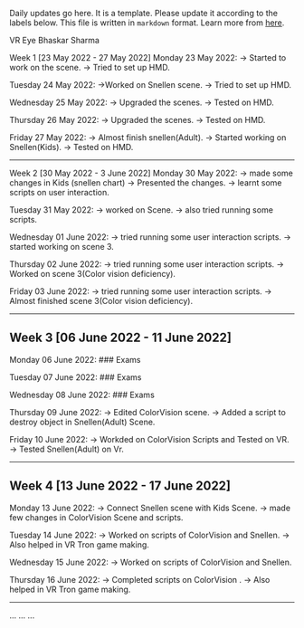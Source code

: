 Daily updates go here. It is a template. Please update it according to the labels below.
This file is written in `markdown` format. Learn more from [here](https://docs.github.com/en/get-started/writing-on-github/getting-started-with-writing-and-formatting-on-github/basic-writing-and-formatting-syntax).

VR Eye
Bhaskar Sharma

Week 1 [23 May 2022 - 27 May 2022]
Monday 23 May 2022:
    -> Started to work on the scene.
    -> Tried to set up HMD.

Tuesday 24 May 2022:
    ->Worked on Snellen scene.
    -> Tried to set up HMD.

Wednesday 25 May 2022:
    -> Upgraded the scenes.
    -> Tested on HMD.

Thursday 26 May 2022:
    -> Upgraded the scenes.
    -> Tested on HMD.

Friday 27 May 2022:
    -> Almost finish snellen(Adult).
    -> Started working on Snellen(Kids).
    -> Tested on HMD.

----
Week 2 [30 May 2022 - 3 June 2022]
Monday 30 May 2022:
    -> made some changes in Kids (snellen chart)
	-> Presented the changes.
	-> learnt some scripts on user interaction.
	
Tuesday 31 May 2022:
    -> worked on Scene.
    -> also tried running some scripts.

Wednesday 01 June 2022:
    -> tried running some user interaction scripts.
    -> started working on scene 3.
    
Thursday 02 June 2022:
    -> tried running some user interaction scripts.
    -> Worked on scene 3(Color vision deficiency).
    
Friday 03 June 2022:
    -> tried running some user interaction scripts.
    -> Almost finished scene 3(Color vision deficiency).

----
## Week 3 [06 June 2022 - 11 June 2022]
Monday 06 June 2022:
	### Exams

Tuesday 07 June 2022:
	### Exams
	
Wednesday 08 June 2022:
	### Exams

Thursday 09 June 2022:
	-> Edited ColorVision scene.
	-> Added a script to destroy object in Snellen(Adult) Scene.

Friday 10 June 2022:
	-> Workded on ColorVision Scripts and Tested on VR.
	-> Tested Snellen(Adult) on Vr.

----

## Week 4 [13 June 2022 - 17 June 2022]
Monday 13 June 2022:
	-> Connect Snellen scene with Kids Scene.
	-> made few changes in ColorVision Scene and scripts.

Tuesday 14 June 2022:
	-> Worked on scripts of ColorVision and Snellen.
	-> Also helped in VR Tron game making.
	
Wednesday 15 June 2022:
	-> Worked on scripts of ColorVision and Snellen.
	
Thursday 16 June 2022:
	-> Completed scripts on ColorVision .
	-> Also helped in VR Tron game making.

----
...
...
...
